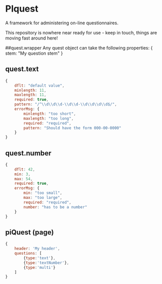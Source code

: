 # PIquest
A framework for administering on-line questionnaires.

This repository is nowhere near ready for use - keep in touch, things are moving fast around here!

##quest.wrapper
Any quest object can take the following properties:
{
	stem: "My question stem"
}

## quest.text
```js
{
	dflt: "default value",
	minlength: 11,
	maxlength: 11,
	required: true,
	pattern: "/^\\d\\d\\d-\\d\\d-\\d\\d\\d\\d$/",
	errorMsg: {
		minlength: "too short",
		maxlength: "too long",
		required: "required",
		pattern: "Should have the form 000-00-0000"
	}
}
```

## quest.number
```js
{
	dflt: 42,
	min: 3,
	max: 54,
	required: true,
	errorMsg: {
		min: "too small",
		max: "too large",
		required: "required",
		number: "has to be a number"
	}
}
```

## piQuest (page)
```js
{
	header: 'My header',
	questions: [
		{type:'text'},
		{type:'textNumber'},
		{type:'multi'}
	]
}
```